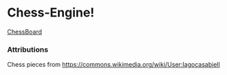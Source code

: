# Chess-Engine!
[ChessBoard](https://user-images.githubusercontent.com/78764838/209586499-086564e8-882e-496e-9fbd-7ad8a5138159.png)

### Attributions
Chess pieces from https://commons.wikimedia.org/wiki/User:Iagocasabiell
